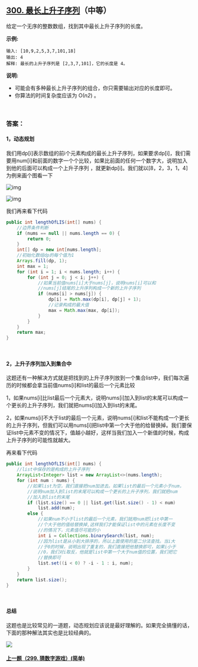 

## [300. 最长上升子序列](https://leetcode-cn.com/problems/longest-increasing-subsequence/)（中等）

给定一个无序的整数数组，找到其中最长上升子序列的长度。

**示例:**

```
输入: [10,9,2,5,3,7,101,18]
输出: 4 
解释: 最长的上升子序列是 [2,3,7,101]，它的长度是 4。
```

**说明:**

- 可能会有多种最长上升子序列的组合，你只需要输出对应的长度即可。
- 你算法的时间复杂度应该为 O(*n2*) 。

<br/>

### 答案：

#### 1，动态规划

我们用dp[i]表示数组的前i个元素构成的最长上升子序列，如果要求dp[i]，我们需要用num[i]和前面的数字一个个比较，如果比前面的任何一个数字大，说明加入到他的后面可以构成一个上升子序列 ，就更新dp[i]。我们就以[8，2，3，1，4]为例来画个图看一下

![img](https://mmbiz.qpic.cn/mmbiz_png/PGmTibd8KQBGcIr3bf70rZWWrgq6Vf937xk0RLgmEXSHXMnqCpOOXic3p7Q3GXYZFHno2icJfLskKse44Jk60cIuA/640?wx_fmt=png)

![img](https://mmbiz.qpic.cn/mmbiz_png/PGmTibd8KQBGcIr3bf70rZWWrgq6Vf937Ns4rP6l6FgsOVnteh1mxqWZDArvC3fB1Q48GHpDIcEr1lfQ2SlzVxQ/640?wx_fmt=png)

我们再来看下代码

```java
public int lengthOfLIS(int[] nums) {
    //边界条件判断
    if (nums == null || nums.length == 0) {
        return 0;
    }
    int[] dp = new int[nums.length];
    //初始化数组dp的每个值为1
    Arrays.fill(dp, 1);
    int max = 1;
    for (int i = 1; i < nums.length; i++) {
        for (int j = 0; j < i; j++) {
            //如果当前值nums[i]大于nums[j]，说明nums[i]可以和
            //nums[j]结尾的上升序列构成一个新的上升子序列
            if (nums[i] > nums[j]) {
                dp[i] = Math.max(dp[i], dp[j] + 1);
                //记录构成的最大值
                max = Math.max(max, dp[i]);
            }
        }
    }
    return max;
}
```

<br/>

#### 2，上升子序列加入到集合中

这题还有一种解决方式就是把找到的上升子序列放到一个集合list中，我们每次遍历的时候都会拿当前值nums[i]和list的最后一个元素比较



1，如果nums[i]比list最后一个元素大，说明nums[i]加入到list的末尾可以构成一个更长的上升子序列，我们就把nums[i]加入到list的末尾。



2，如果nums[i]不大于list的最后一个元素，说明nums[i]和list不能构成一个更长的上升子序列，但我们可以用nums[i]把list中第一个大于他的给替换掉。我们要保证list中元素不变的情况下，值越小越好，这样当我们加入一个新值的时候，构成上升子序列的可能性就越大。



再来看下代码

```java
public int lengthOfLIS(int[] nums) {
    //list中保存的是构成的上升子序列
    ArrayList<Integer> list = new ArrayList<>(nums.length);
    for (int num : nums) {
        //如果list为空，我们直接把num加进去。如果list的最后一个元素小于num，
        //说明num加入到list的末尾可以构成一个更长的上升子序列，我们就把num
        //加入到list的末尾
        if (list.size() == 0 || list.get(list.size() - 1) < num)
            list.add(num);
        else {
            //如果num不小于list的最后一个元素，我们就用num把list中第一
            //个大于他的值给替换掉,这样我们才能保证list中的元素在长度不变
            //的情况下，元素值尽可能的小
            int i = Collections.binarySearch(list, num);
            //因为list是从小到大排序的，所以上面使用的是二分法查找。当i大
            //于0的时候，说明出现了重复的，我们直接把他替换即可，如果i小于
            //0，我们对i取反，他就是list中第一个大于num值的位置，我们把它
            //替换即可
            list.set((i < 0) ? -i - 1 : i, num);
        }
    }
    return list.size();
}
```

<br/>

#### 总结

这题也是比较常见的一道题，动态规划应该说是最好理解的。如果完全搞懂的话，下面的那种解法其实也是比较经典的。

![](https://img-blog.csdnimg.cn/20200807155236311.png)

#### [上一题（299. 猜数字游戏）(简单)](https://github.com/sdwwld/leetCode/blob/master/src/main/java/com/wld/java/leetcode/leetCode0299.md)

